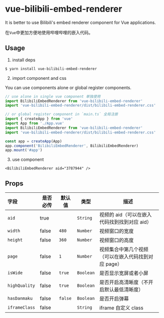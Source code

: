 # vue-bilibili-embed-renderer

It is better to use Bilibili's embed renderer component for Vue applications.

在`Vue`中更加方便地使用哔哩哔哩的嵌入代码。

## Usage

1. install deps

```sh
$ yarn install vue-bilibili-embed-renderer
```

2. import component and css

You can use components alone or global register components.

```ts
// use alone in single vue component 单独使用
import BilibiliEmbedRenderer from 'vue-bilibili-embed-renderer'
import 'vue-bilibili-embed-renderer/dist/bilibili-embed-renderer.css'

// or global register component in `main.ts` 全局注册
import { createApp } from 'vue'
import App from './App.vue'
import BilibiliEmbedRenderer from 'vue-bilibili-embed-renderer'
import 'vue-bilibili-embed-renderer/dist/bilibili-embed-renderer.css'

const app = createApp(App)
app.component('BilibiliEmbedRenderer', BilibiliEmbedRenderer)
app.mount('#app')
```

3. use component

```tsx
<BilibiliEmbedRenderer aid="3787944" />
```

## Props

| 字段          | 是否必传 | 默认值  | 类型      | 描述                                                 |
| :------------ | -------- | ------- | --------- | ---------------------------------------------------- |
| `aid`         | true     |         | `String`  | 视频的 aid（可以在嵌入代码找到找到对应 aid）         |
| `width`       | false    | `480`   | `Number`  | 视频窗口的宽度                                       |
| `height`      | false    | `360`   | `Number`  | 视频窗口的高度                                       |
| `page`        | false    | `1`     | `Number`  | 视频集合中第几个视频 （可以在嵌入代码找到对应 page） |
| `isWide`      | false    | `true`  | `Boolean` | 是否显示宽屏或者小屏                                 |
| `highQuality` | false    | `true`  | `Boolean` | 是否开启高清晰度（不开启默认最低清晰度）             |
| `hasDanmaku`  | false    | `false` | `Boolean` | 是否开启弹幕                                         |
| `iframeClass` | false    |         | `String`  | iframe 自定义 class                                  |
